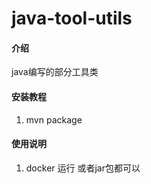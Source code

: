 # java-tool-utils

#### 介绍
java编写的部分工具类


#### 安装教程

1.  mvn package

#### 使用说明

1.  docker 运行 或者jar包都可以

